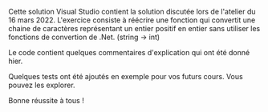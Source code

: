 Cette solution Visual Studio contient la solution discutée lors de l'atelier du 16 mars 2022. L'exercice consiste à réécrire  une fonction qui convertit une chaine de caractères représentant un entier positif en entier sans utiliser les fonctions de convertion de .Net. (string -> int)

Le code contient quelques commentaires d'explication qui ont été donné hier.

Quelques tests ont été ajoutés en exemple pour vos futurs cours. Vous pouvez les explorer.

Bonne réussite à tous !
